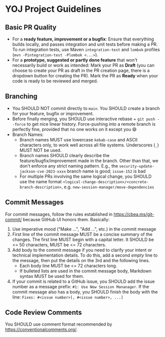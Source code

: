 YOJ Project Guidelines
======================

## Basic PR Quality
- For a **ready feature, improvement or a bugfix**: Ensure that everything builds locally, and passes integration and unit tests before making a PR.
To run integration tests, use Maven `integration-test` and `lombok` profiles (`mvn -Pintegration-test -Plombok <...>`).
- For a **prototype, suggested or partly done feature** that won't necessarily build or work as intended: Mark your PR as **Draft** (you can choose to create your PR as draft in the PR creation page, there is a dropdown button for creating the PR). Mark the PR as **Ready** when your code is ready to be reviewed and merged.

## Branching
- You SHOULD NOT commit directly to `main`. You SHOULD create a branch for your feature, bugfix or improvement.
- Before finally merging, you SHOULD use interactive rebase + `git push --force` to get nice linear history.
  Force-pushing into a remote branch is perfectly fine, provided that no one works on it except you 😄
- Branch Names:
    - Branch names MUST use lowercase `kebab-case` and ASCII characters only, to work well across all file systems. Underscores (`_`) MUST NOT be used.
    - Branch names SHOULD clearly describe the feature/bugfix/improvement made in the branch. Other than that, we don't enforce any strict naming pattern. E.g., the `security-update-jackson-cve-2023-xxxx` branch name is good; `issue-152` is bad
    - For multiple PRs involving the same logical change, you SHOULD use the name format `<logical-change-description>/<concrete-branch-description>`, e.g. `new-session-manager/move-dependencies`

## Commit Messages
For commit messages, follow the rules established in https://cbea.ms/git-commit/ because GitHub UI honors them. Basically:
  1. Use imperative mood ("Make ...", "Add ...", etc.) in the commit message
  2. First line of the commit message MUST be a concise summary of the changes. The first line MUST begin with a capital letter. It SHOULD be <= 50 characters, MUST be <= 72 characters.
  3. Add body to the commit message if you need to clarify your intent or technical implementation details.
To do this, add a second *empty* line to the message, then put the details on the 3rd and the following lines.
      - Each body line MUST be <= 72 characters long.
      - If bulleted lists are used in the commit message body, Markdown syntax MUST be used for them.
  4. If your commit is related to a GitHub issue, you SHOULD add the issue number as a message prefix: `#1: Use New Session Mananager`.
  If the commit message also has a body, you SHOULD finish the body with the line: `Fixes: #<issue number>[, #<issue number>, ...]`

## Code Review Comments
You SHOULD use comment format recommended by https://conventionalcomments.org/.
